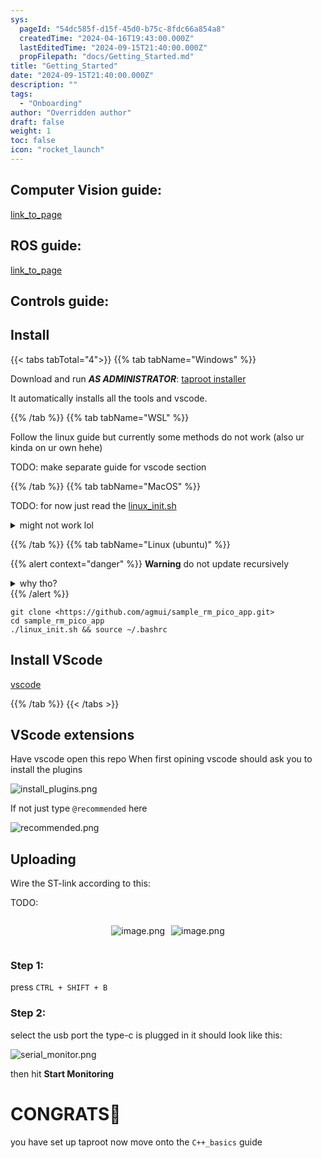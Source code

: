```yaml
---
sys:
  pageId: "54dc585f-d15f-45d0-b75c-8fdc66a854a8"
  createdTime: "2024-04-16T19:43:00.000Z"
  lastEditedTime: "2024-09-15T21:40:00.000Z"
  propFilepath: "docs/Getting_Started.md"
title: "Getting_Started"
date: "2024-09-15T21:40:00.000Z"
description: ""
tags:
  - "Onboarding"
author: "Overridden author"
draft: false
weight: 1
toc: false
icon: "rocket_launch"
---
```


## Computer Vision guide:

[link_to_page](86d45bc0-388b-4d26-8848-44f255f73d0e)

## ROS guide:

[link_to_page](3c76c1de-ec8f-46d6-8b0a-294005edc2d5)

## Controls guide:

## Install

{{< tabs tabTotal="4">}}
{{% tab tabName="Windows" %}}

Download and run _**AS ADMINISTRATOR**_: [taproot installer](https://github.com/Thornbots/TeachingFreshies/releases/tag/1.0)

It automatically installs all the tools and vscode.

{{% /tab %}}
{{% tab tabName="WSL" %}}

Follow the linux guide but currently some methods do not work (also ur kinda on ur own hehe)

TODO: make separate guide for vscode section

{{% /tab %}}
{{% tab tabName="MacOS" %}}

TODO: for now just read the [linux_init.sh](https://github.com/agmui/sample_rm_pico_app/blob/main/linux_init.sh)

<details>
<summary>might not work lol</summary>

`brew install libusb pkg-config`

Next install: [vscode](https://code.visualstudio.com/Download)

</details>

{{% /tab %}}
{{% tab tabName="Linux (ubuntu)" %}}

{{% alert context="danger" %}}
**Warning** do not update recursively
<details>
<summary>why tho?</summary>
There are some submodules that may go on for a while (like tinyusb) and I highly
recommend you don't need to get them.
If you want to see what submodules I update just look in `linux_init.sh`
</details>
{{% /alert %}}

```shell
git clone <https://github.com/agmui/sample_rm_pico_app.git>
cd sample_rm_pico_app
./linux_init.sh && source ~/.bashrc
```

## Install VScode

[vscode](https://code.visualstudio.com/Download)

{{% /tab %}}
{{< /tabs >}}

## VScode extensions

Have vscode open this repo
When first opining vscode should ask you to install the plugins

![install_plugins.png](https://prod-files-secure.s3.us-west-2.amazonaws.com/d518164a-d88e-44d1-a4ee-3adb3bd8bce0/89bd30f0-1825-4e77-867b-0a41ce370880/install_plugins.png?X-Amz-Algorithm=AWS4-HMAC-SHA256&X-Amz-Content-Sha256=UNSIGNED-PAYLOAD&X-Amz-Credential=ASIAZI2LB466ZUM3KS6P%2F20250224%2Fus-west-2%2Fs3%2Faws4_request&X-Amz-Date=20250224T031653Z&X-Amz-Expires=3600&X-Amz-Security-Token=IQoJb3JpZ2luX2VjEOj%2F%2F%2F%2F%2F%2F%2F%2F%2F%2FwEaCXVzLXdlc3QtMiJIMEYCIQDMhtV9KNnBeK7JwjZtLaO%2F3jIZdC%2Fw2bCdmmZ9yThpigIhAL%2Fv6T5iaFBWGG5xUyDFttfuDTse3Tmn3F016XWww%2FBDKv8DCCEQABoMNjM3NDIzMTgzODA1IgxIKfVZlDTQDPSDLYkq3AM3XJ1POVr5ZB4ivqnJQMUXR9M2uT4Ar7pP30zqyng8KiST7oJmG1%2FM5DpLVUjwiS20YgiWl2pxfyDsiXUDMMy2%2F716HeRq3GiNF%2BiKSx01N4Skli0Fid9%2FcYMeZ5b8yo8TGcgV2Hb36KfKBZpG1M7dxjzudtC6qrmNRUyPlLaTfSDrv%2BNHsYFQ5npTUlgBZXsWjUTHg%2FvRpr5ukfD31%2BlPOviPn8mkoSqV8MciNygLyyqTIzRXYYHqPc3FkM%2BECJWvjs%2F%2B5YLTY1vxdnkRlUHqzcDdIRiiCwkWL0h0Ecz6UcBVxk4X0GmB6B291%2FQ77yU4GXo2cg8Vw5FLOu08PiHermeK2rGtzFZHUiNpUQJR1AQU38k2xfbOOMeZ1pX8jHqkO5KpH0sTJiN1BcgVtQB36dfaw9xxilHTfnE8vay4BEF%2B8%2BOhAOcEjrL6ZRysNsnI%2FSWWhCfR7StrURNCgCPQRyTBZam7MCqzT8gtvBD9r8eIFE5nradI3jb6nfxjiJIptNGGCtkztMnlddSs2rH9xrogL6iBn4T4xOvm0ZQUMsugsYbzSQ6Zpx7xzdHvrIiJ%2Bl7qmkPApnjgM8OytLgY9opliethUgwJYy31Htg80NTo0cvFlWVu%2FnmtlDDh8e69BjqkAaKZ83uxti8btHljDz%2Fe0%2B3Nlp4JzRYf58NfkOAwwC%2BstZ37xIf7iOidPJteUSVt2Ni0fRN5kREXw04VJPMlwVWvdVCufsEddK9BQ%2FNaKLrzFrMBz2WiMiI8dC9c5Ol9xcKFgFCnv6tgtpkfU4gCUgXGFNSfKEEsC%2BOKyXtrtSd4QFtbjs1Aj4CmdkAu3rSdl5ubF4mlc48U%2BWKh3%2BbwMzPBHylo&X-Amz-Signature=3fd7ced04a77696a2df0a86c19b65460c8371c3b0e6e8087ccbe6d256fd6f96c&X-Amz-SignedHeaders=host&x-id=GetObject)

If not just type `@recommended` here  

![recommended.png](https://prod-files-secure.s3.us-west-2.amazonaws.com/d518164a-d88e-44d1-a4ee-3adb3bd8bce0/61e661e9-5d85-4dfc-be0d-8d2097a5e793/recommended.png?X-Amz-Algorithm=AWS4-HMAC-SHA256&X-Amz-Content-Sha256=UNSIGNED-PAYLOAD&X-Amz-Credential=ASIAZI2LB466ZUM3KS6P%2F20250224%2Fus-west-2%2Fs3%2Faws4_request&X-Amz-Date=20250224T031653Z&X-Amz-Expires=3600&X-Amz-Security-Token=IQoJb3JpZ2luX2VjEOj%2F%2F%2F%2F%2F%2F%2F%2F%2F%2FwEaCXVzLXdlc3QtMiJIMEYCIQDMhtV9KNnBeK7JwjZtLaO%2F3jIZdC%2Fw2bCdmmZ9yThpigIhAL%2Fv6T5iaFBWGG5xUyDFttfuDTse3Tmn3F016XWww%2FBDKv8DCCEQABoMNjM3NDIzMTgzODA1IgxIKfVZlDTQDPSDLYkq3AM3XJ1POVr5ZB4ivqnJQMUXR9M2uT4Ar7pP30zqyng8KiST7oJmG1%2FM5DpLVUjwiS20YgiWl2pxfyDsiXUDMMy2%2F716HeRq3GiNF%2BiKSx01N4Skli0Fid9%2FcYMeZ5b8yo8TGcgV2Hb36KfKBZpG1M7dxjzudtC6qrmNRUyPlLaTfSDrv%2BNHsYFQ5npTUlgBZXsWjUTHg%2FvRpr5ukfD31%2BlPOviPn8mkoSqV8MciNygLyyqTIzRXYYHqPc3FkM%2BECJWvjs%2F%2B5YLTY1vxdnkRlUHqzcDdIRiiCwkWL0h0Ecz6UcBVxk4X0GmB6B291%2FQ77yU4GXo2cg8Vw5FLOu08PiHermeK2rGtzFZHUiNpUQJR1AQU38k2xfbOOMeZ1pX8jHqkO5KpH0sTJiN1BcgVtQB36dfaw9xxilHTfnE8vay4BEF%2B8%2BOhAOcEjrL6ZRysNsnI%2FSWWhCfR7StrURNCgCPQRyTBZam7MCqzT8gtvBD9r8eIFE5nradI3jb6nfxjiJIptNGGCtkztMnlddSs2rH9xrogL6iBn4T4xOvm0ZQUMsugsYbzSQ6Zpx7xzdHvrIiJ%2Bl7qmkPApnjgM8OytLgY9opliethUgwJYy31Htg80NTo0cvFlWVu%2FnmtlDDh8e69BjqkAaKZ83uxti8btHljDz%2Fe0%2B3Nlp4JzRYf58NfkOAwwC%2BstZ37xIf7iOidPJteUSVt2Ni0fRN5kREXw04VJPMlwVWvdVCufsEddK9BQ%2FNaKLrzFrMBz2WiMiI8dC9c5Ol9xcKFgFCnv6tgtpkfU4gCUgXGFNSfKEEsC%2BOKyXtrtSd4QFtbjs1Aj4CmdkAu3rSdl5ubF4mlc48U%2BWKh3%2BbwMzPBHylo&X-Amz-Signature=881a815fb9717ec083693cb9bfa206efcbfb8b984b0469b21eceee4f30f0ca86&X-Amz-SignedHeaders=host&x-id=GetObject)

## Uploading

Wire the ST-link according to this:

TODO:

<div style="display: flex;flex-direction: row; column-gap:10px; max-width: 630px;justify-content: center;">
<div>

![image.png](https://prod-files-secure.s3.us-west-2.amazonaws.com/d518164a-d88e-44d1-a4ee-3adb3bd8bce0/210ecb78-1116-4d7b-b9b7-2292f66fa2c2/image.png?X-Amz-Algorithm=AWS4-HMAC-SHA256&X-Amz-Content-Sha256=UNSIGNED-PAYLOAD&X-Amz-Credential=ASIAZI2LB4664CCTSVCL%2F20250224%2Fus-west-2%2Fs3%2Faws4_request&X-Amz-Date=20250224T031656Z&X-Amz-Expires=3600&X-Amz-Security-Token=IQoJb3JpZ2luX2VjEOj%2F%2F%2F%2F%2F%2F%2F%2F%2F%2FwEaCXVzLXdlc3QtMiJGMEQCIEpn%2FVtRh%2BoKo01qx%2FoV4mTF3dA6Cw91ulvD3qkoquk9AiBer%2B%2BL0YgXBkA6Zg5BOWK3UbmoeeQKIaEq%2FOeYswF8YSr%2FAwghEAAaDDYzNzQyMzE4MzgwNSIM4j6k%2FZCmU1bAtxbRKtwDqg%2Fr746tvhsoLTW9LC7M6Wa79ZQE7EMC4QxKSC6bm2v19zSuCp%2FAjYdfYmHUIl9Gr5bQxuNG4eAMYffpS1JGo%2F0wvhM8SdaJF%2Fgk4Tw8hdKyssSMuX2Evsd3Hw%2FCqsOjGp7mnUrc3FI%2FAvVre5IQEqZlPD2CtxyiQnVkhKjc%2FYidmEPKryEMqSv8VAgt%2ByWNzVM%2FSWOFvZW6RRZP0Ny%2B3CSnvQJBO8JfpHlhBEYHf30cMa%2Bm%2BqB9iC0bnkljZ8afa0KI87UPaW4EFHpICD8XT%2BPaxOittCOm14K1CV%2BKYyhpGCCs%2FJu7qZJUBjQN90HGdnQF3NT1Krt1cRxFkBO8ZnnpSPqMNhszjXvXeWT902j09QmB69ZNLyHeRpXsZfVRVmiqoOFVKysU%2BtUzjNoV5vmUyMeCjumOpQgzk9d4mNcOhkJ5SxLtzm9QF14mDh855If%2FmfjKxD%2B0anTVaRYmQTJ10O%2B77aVjFi2syffORgEC9hL%2BbWMq4iyC3OzFYVrJWKoQdmWD38AWCWzhMTgQfkxEDmei3qfsu3sOKaSQkCQuiUo8XOG%2BfVgMliJMeQ2YKW6WoNZttCZq%2FyNbjs%2ByJBIHCMB%2Fa9uaR%2Brmg00%2FESt6qgZpuNC02gm1%2FoUw5vDuvQY6pgEgmY6thVVGZpd61VO2fRA%2FHG7XMlesaQW9rbavcHETeLY5ecZzKgujxZZA4TrGhqufSIeRrFDOFCzsMewC%2F6U7RaRMvP1esfp3vrsUevle4yvpxm8IuVnzeO8Q39xgIZfbVCO3Q6j%2F7%2FYUc3MK%2B6%2BOhTDZWskoOMgKCePwAl0%2FnMxvoHCBllZ1ZyPqobU03af2PlKdJdXdenrWzyV95%2F4PoDSX2s2D&X-Amz-Signature=1e118c46990bce847c8811fa98bac20a2a4094911ab9389ba4ebd311927065dc&X-Amz-SignedHeaders=host&x-id=GetObject)

</div>
<div>

![image.png](https://prod-files-secure.s3.us-west-2.amazonaws.com/d518164a-d88e-44d1-a4ee-3adb3bd8bce0/33a0fd0f-8ca6-4a86-8e09-26e95ded1fff/image.png?X-Amz-Algorithm=AWS4-HMAC-SHA256&X-Amz-Content-Sha256=UNSIGNED-PAYLOAD&X-Amz-Credential=ASIAZI2LB466TTFPQWVZ%2F20250224%2Fus-west-2%2Fs3%2Faws4_request&X-Amz-Date=20250224T031656Z&X-Amz-Expires=3600&X-Amz-Security-Token=IQoJb3JpZ2luX2VjEOj%2F%2F%2F%2F%2F%2F%2F%2F%2F%2FwEaCXVzLXdlc3QtMiJIMEYCIQDmrKJdfmn3pO0d8nZnhmLOz95XTC8j4jet54DaT47%2BZgIhANWBa%2Fv86DZj5hlnsR9EkdqYsmH6TT9e5Ossi1%2BkdUfYKv8DCCEQABoMNjM3NDIzMTgzODA1Igw3lP6FGF5XnvpoWUEq3AOJvcZQCltxVZLrqez7Suf1VawBIt5Etmviu5oFa2V3gGNPdgEjPyVxmBdtFKSI%2F1lCwD7FiuUpemec1n1uGUzzDAV1Ha1GZ58PpI0mNCoZUjy5JgdC9W27FWUdOflYyCVPKtTkXekgG550acXq1hmTmmxAklhib4EsOjIpQn3JfcJTWSp5XKA8xeE2t%2BJ2TzG3PPWzQUVtszQSWV6dHNyITdgeB7YaIlazhpRt8dDUEkIsDqrCW47pJv2ZIr1%2BGklK0krRnmHQu8ZhBh840Yx8rYvtlNHJ8CG6lK9VKa4BrktD1%2F9IvmBTESfAMLUzLsNTFUIWHZfHyj8XrNXlWtrY5j3n3dTpAonB2mSOSrI7NMyoQvX4RpAlTS6l0Hv2nAfH%2FyBhMLDwbY%2B1o6jcnvCAyWa05Vms2g96rNdP7Dv2UT1XlxYTVKB6pb%2B69v6OxJs4QsYPx8nPXZdbJn89SJI%2Bp4Elzt%2FuVhNWt0wsZ2bsWLLsUJ4vADiFrXpnCL57g2hUmgJYysaBv2pex5%2F3q2yjzxxnu00c%2Fd65kffm1bPh7qiR0YFzY0eZ%2BZohrBBdJbCMa146Z8lja9tQ0FNh%2FyMuxujtKrJhG6Yk2C9jL7EHnFLxDZMLP68yabGJXzD38e69BjqkAWe%2F26iGPqgIkPYeh1uj6rWKfTTAsF1CLiyOJ4mLP84kJzCtRwp9NNumi7rQtlzYPUw1G3MG%2BDobQeq1qZhfszVxQ46WHebSMLdRRAUzHBeOVvuI5d0vRtodI17CZXguglxKuNoS%2FIGdWy8GMkJ0fQmp86O4CYnXm7YZPO0QpR%2FV1jnR5JIMEywLNnCULOD7VkJT7LCz26jPPgODHl9JgZhFIp33&X-Amz-Signature=35dbb2bca1a7ad1e049f223304888e120962743db8e8fd0e458af3c261480eef&X-Amz-SignedHeaders=host&x-id=GetObject)

</div>
</div>

### Step 1:

press `CTRL + SHIFT + B`

### Step 2:

select the usb port the type-c is plugged in it should look like this:

![serial_monitor.png](https://prod-files-secure.s3.us-west-2.amazonaws.com/d518164a-d88e-44d1-a4ee-3adb3bd8bce0/f03f4774-05d4-4393-b6a0-d5efb6d315ab/serial_monitor.png?X-Amz-Algorithm=AWS4-HMAC-SHA256&X-Amz-Content-Sha256=UNSIGNED-PAYLOAD&X-Amz-Credential=ASIAZI2LB466ZUM3KS6P%2F20250224%2Fus-west-2%2Fs3%2Faws4_request&X-Amz-Date=20250224T031653Z&X-Amz-Expires=3600&X-Amz-Security-Token=IQoJb3JpZ2luX2VjEOj%2F%2F%2F%2F%2F%2F%2F%2F%2F%2FwEaCXVzLXdlc3QtMiJIMEYCIQDMhtV9KNnBeK7JwjZtLaO%2F3jIZdC%2Fw2bCdmmZ9yThpigIhAL%2Fv6T5iaFBWGG5xUyDFttfuDTse3Tmn3F016XWww%2FBDKv8DCCEQABoMNjM3NDIzMTgzODA1IgxIKfVZlDTQDPSDLYkq3AM3XJ1POVr5ZB4ivqnJQMUXR9M2uT4Ar7pP30zqyng8KiST7oJmG1%2FM5DpLVUjwiS20YgiWl2pxfyDsiXUDMMy2%2F716HeRq3GiNF%2BiKSx01N4Skli0Fid9%2FcYMeZ5b8yo8TGcgV2Hb36KfKBZpG1M7dxjzudtC6qrmNRUyPlLaTfSDrv%2BNHsYFQ5npTUlgBZXsWjUTHg%2FvRpr5ukfD31%2BlPOviPn8mkoSqV8MciNygLyyqTIzRXYYHqPc3FkM%2BECJWvjs%2F%2B5YLTY1vxdnkRlUHqzcDdIRiiCwkWL0h0Ecz6UcBVxk4X0GmB6B291%2FQ77yU4GXo2cg8Vw5FLOu08PiHermeK2rGtzFZHUiNpUQJR1AQU38k2xfbOOMeZ1pX8jHqkO5KpH0sTJiN1BcgVtQB36dfaw9xxilHTfnE8vay4BEF%2B8%2BOhAOcEjrL6ZRysNsnI%2FSWWhCfR7StrURNCgCPQRyTBZam7MCqzT8gtvBD9r8eIFE5nradI3jb6nfxjiJIptNGGCtkztMnlddSs2rH9xrogL6iBn4T4xOvm0ZQUMsugsYbzSQ6Zpx7xzdHvrIiJ%2Bl7qmkPApnjgM8OytLgY9opliethUgwJYy31Htg80NTo0cvFlWVu%2FnmtlDDh8e69BjqkAaKZ83uxti8btHljDz%2Fe0%2B3Nlp4JzRYf58NfkOAwwC%2BstZ37xIf7iOidPJteUSVt2Ni0fRN5kREXw04VJPMlwVWvdVCufsEddK9BQ%2FNaKLrzFrMBz2WiMiI8dC9c5Ol9xcKFgFCnv6tgtpkfU4gCUgXGFNSfKEEsC%2BOKyXtrtSd4QFtbjs1Aj4CmdkAu3rSdl5ubF4mlc48U%2BWKh3%2BbwMzPBHylo&X-Amz-Signature=62fbd745ba646832180f7822e1bb689602d7e9d0f3fe7c85f7fcef2544552c75&X-Amz-SignedHeaders=host&x-id=GetObject)

then hit **Start Monitoring**

# CONGRATS🎉

you have set up taproot now move onto the `C++_basics` guide
